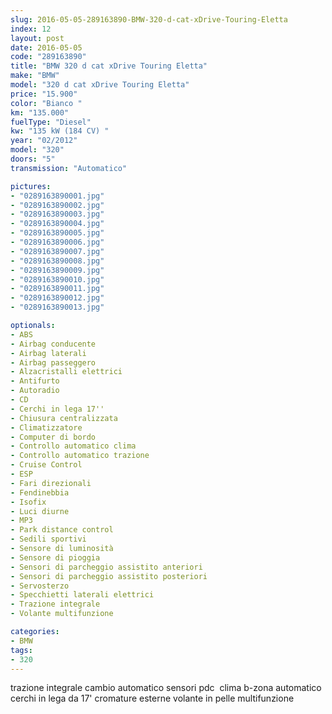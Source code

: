 ```yaml
---
slug: 2016-05-05-289163890-BMW-320-d-cat-xDrive-Touring-Eletta
index: 12
layout: post
date: 2016-05-05
code: "289163890"
title: "BMW 320 d cat xDrive Touring Eletta"
make: "BMW"
model: "320 d cat xDrive Touring Eletta"
price: "15.900"
color: "Bianco "
km: "135.000"
fuelType: "Diesel"
kw: "135 kW (184 CV) "
year: "02/2012"
model: "320"
doors: "5"
transmission: "Automatico"

pictures:
- "0289163890001.jpg"
- "0289163890002.jpg"
- "0289163890003.jpg"
- "0289163890004.jpg"
- "0289163890005.jpg"
- "0289163890006.jpg"
- "0289163890007.jpg"
- "0289163890008.jpg"
- "0289163890009.jpg"
- "0289163890010.jpg"
- "0289163890011.jpg"
- "0289163890012.jpg"
- "0289163890013.jpg"

optionals:
- ABS
- Airbag conducente
- Airbag laterali
- Airbag passeggero
- Alzacristalli elettrici
- Antifurto
- Autoradio
- CD
- Cerchi in lega 17''
- Chiusura centralizzata
- Climatizzatore
- Computer di bordo
- Controllo automatico clima
- Controllo automatico trazione
- Cruise Control
- ESP
- Fari direzionali
- Fendinebbia
- Isofix
- Luci diurne
- MP3
- Park distance control
- Sedili sportivi
- Sensore di luminosità
- Sensore di pioggia
- Sensori di parcheggio assistito anteriori
- Sensori di parcheggio assistito posteriori
- Servosterzo
- Specchietti laterali elettrici
- Trazione integrale
- Volante multifunzione

categories:
- BMW
tags:
- 320
---
```

 trazione integrale cambio automatico sensori pdc  clima b-zona automatico cerchi in lega da 17' cromature esterne volante in pelle multifunzione